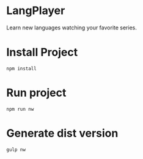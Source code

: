 # LangPlayer
Learn new languages watching your favorite series.

# Install Project

    npm install

# Run project

    npm run nw

# Generate dist version

    gulp nw
